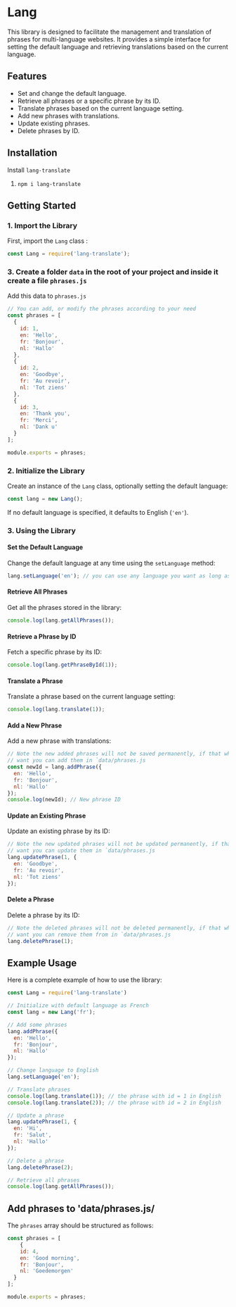 # Lang

This library is designed to facilitate the management and translation of phrases for multi-language websites.
It provides a simple interface for setting the default language and  retrieving translations based on the current language.

## Features

- Set and change the default language.
- Retrieve all phrases or a specific phrase by its ID.
- Translate phrases based on the current language setting.
- Add new phrases with translations.
- Update existing phrases.
- Delete phrases by ID.

## Installation

Install `lang-translate`

1. `npm i lang-translate`

## Getting Started

### 1. Import the Library

First, import the `Lang` class :

```javascript
const Lang = require('lang-translate');
```

### 3. Create a folder `data` in the root of your project and inside it create a file `phrases.js`

Add this data to `phrases.js` 

```javascript
// You can add, or modify the phrases according to your need
const phrases = [
  {
    id: 1,
    en: 'Hello',
    fr: 'Bonjour',
    nl: 'Hallo'
  },
  {
    id: 2,
    en: 'Goodbye',
    fr: 'Au revoir',
    nl: 'Tot ziens'
  },
  {
    id: 3,
    en: 'Thank you',
    fr: 'Merci',
    nl: 'Dank u'
  }
];

module.exports = phrases;
```

### 2. Initialize the Library

Create an instance of the `Lang` class, optionally setting the default language:

```javascript
const lang = new Lang();
```

If no default language is specified, it defaults to English (`'en'`).

### 3. Using the Library

#### Set the Default Language

Change the default language at any time using the `setLanguage` method:

```javascript
lang.setLanguage('en'); // you can use any language you want as long as they exits in your `data/phrases.js`
```

#### Retrieve All Phrases

Get all the phrases stored in the library:

```javascript
console.log(lang.getAllPhrases());
```

#### Retrieve a Phrase by ID

Fetch a specific phrase by its ID:

```javascript
console.log(lang.getPhraseById(1)); 
```

#### Translate a Phrase

Translate a phrase based on the current language setting:

```javascript
console.log(lang.translate(1)); 
```

#### Add a New Phrase

Add a new phrase with translations:

```javascript
// Note the new added phrases will not be saved permanently, if that what you 
// want you can add them in `data/phrases.js 
const newId = lang.addPhrase({
  en: 'Hello',
  fr: 'Bonjour',
  nl: 'Hallo'
});
console.log(newId); // New phrase ID
```

#### Update an Existing Phrase

Update an existing phrase by its ID:

```javascript
// Note the new updated phrases will not be updated permanently, if that what you 
// want you can update them in `data/phrases.js 
lang.updatePhrase(1, {
  en: 'Goodbye',
  fr: 'Au revoir',
  nl: 'Tot ziens'
});
```

#### Delete a Phrase

Delete a phrase by its ID:

```javascript
// Note the deleted phrases will not be deleted permanently, if that what you 
// want you can remove them from in `data/phrases.js 
lang.deletePhrase(1);
```

## Example Usage

Here is a complete example of how to use the library:

```javascript
const Lang = require('lang-translate')

// Initialize with default language as French
const lang = new Lang('fr');

// Add some phrases
lang.addPhrase({
  en: 'Hello',
  fr: 'Bonjour',
  nl: 'Hallo'
});

// Change language to English
lang.setLanguage('en');

// Translate phrases
console.log(lang.translate(1)); // the phrase with id = 1 in English
console.log(lang.translate(2)); // the phrase with id = 2 in English

// Update a phrase
lang.updatePhrase(1, {
  en: 'Hi',
  fr: 'Salut',
  nl: 'Hallo'
});

// Delete a phrase
lang.deletePhrase(2);

// Retrieve all phrases
console.log(lang.getAllPhrases());
```

## Add phrases to 'data/phrases.js/

The `phrases` array should be structured as follows:

```javascript
const phrases = [
    {
    id: 4,
    en: 'Good morning',
    fr: 'Bonjour',
    nl: 'Goedemorgen'
  }
];

module.exports = phrases;
```

